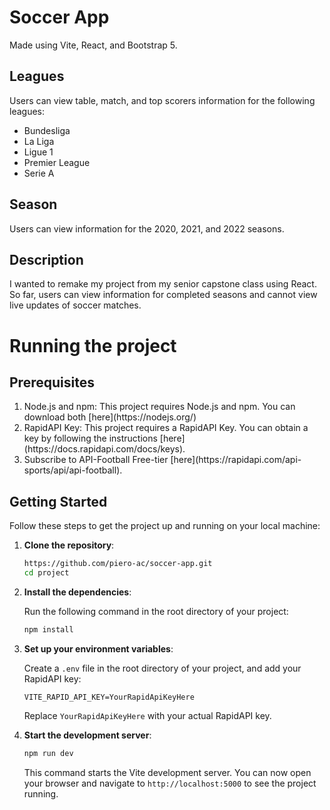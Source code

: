 # Soccer App

Made using Vite, React, and Bootstrap 5.  

## Leagues

Users can view table, match, and top scorers information for the following leagues:
<ul>
<li> Bundesliga</li>
<li> La Liga</li>
<li> Ligue 1</li>
<li> Premier League</li>
<li> Serie A</li>
</ul>

## Season

Users can view information for the 2020, 2021, and 2022 seasons. 

## Description

I wanted to remake my project from my senior capstone class using React.
So far, users can view information for completed seasons and cannot view live updates of soccer matches. 

# Running the project

## Prerequisites
<ol>
  <li>Node.js and npm: This project requires Node.js and npm. You can download both [here](https://nodejs.org/)</li>
  <li>RapidAPI Key: This project requires a RapidAPI Key. You can obtain a key by following the instructions [here](https://docs.rapidapi.com/docs/keys).</li>
  <li>Subscribe to API-Football Free-tier [here](https://rapidapi.com/api-sports/api/api-football).</li>
</ol>

## Getting Started

Follow these steps to get the project up and running on your local machine:

1. **Clone the repository**:

    ```sh
    https://github.com/piero-ac/soccer-app.git
    cd project
    ```
2. **Install the dependencies**:

    Run the following command in the root directory of your project:

    ```sh
    npm install
    ```

3. **Set up your environment variables**:

    Create a `.env` file in the root directory of your project, and add your RapidAPI key:

    ```
    VITE_RAPID_API_KEY=YourRapidApiKeyHere
    ```

    Replace `YourRapidApiKeyHere` with your actual RapidAPI key.

4. **Start the development server**:

    ```sh
    npm run dev
    ```

    This command starts the Vite development server. You can now open your browser and navigate to `http://localhost:5000` to see the project running.
